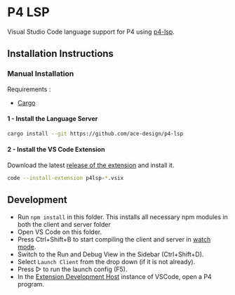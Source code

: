 # P4 LSP

Visual Studio Code language support for P4 using [p4-lsp](https://github.com/ace-design/p4-lsp).

## Installation Instructions

### Manual Installation

Requirements :
- [Cargo](https://doc.rust-lang.org/cargo/getting-started/installation.html)

#### 1 - Install the Language Server

```sh
cargo install --git https://github.com/ace-design/p4-lsp
```

#### 2 - Install the VS Code Extension 

Download the latest [release of the extension](https://github.com/ace-design/p4-lsp-vscode/releases/latest) and install it.

```sh
code --install-extension p4lsp-*.vsix
```

## Development

- Run `npm install` in this folder. This installs all necessary npm modules in both the client and server folder
- Open VS Code on this folder.
- Press Ctrl+Shift+B to start compiling the client and server in [watch mode](https://code.visualstudio.com/docs/editor/tasks#:~:text=The%20first%20entry%20executes,the%20HelloWorld.js%20file.).
- Switch to the Run and Debug View in the Sidebar (Ctrl+Shift+D).
- Select `Launch Client` from the drop down (if it is not already).
- Press ▷ to run the launch config (F5).
- In the [Extension Development Host](https://code.visualstudio.com/api/get-started/your-first-extension#:~:text=Then%2C%20inside%20the%20editor%2C%20press%20F5.%20This%20will%20compile%20and%20run%20the%20extension%20in%20a%20new%20Extension%20Development%20Host%20window.) instance of VSCode, open a P4 program.

